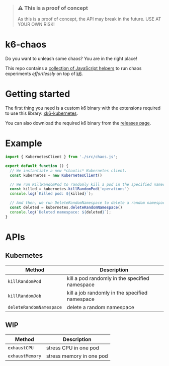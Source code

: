 > ### ⚠️ This is a proof of concept
>
> As this is a proof of concept, the API may break in the future. USE AT YOUR OWN RISK!

# k6-chaos

Do you want to unleash some chaos? You are in the right place!

This repo contains a [collection of JavaScript helpers](./src/chaos.js) to run chaos experiments *effortlessly* on top of [k6](https://k6.io).

# Getting started

The first thing you need is a custom k6 binary with the extensions required to use this library: [xk6-kubernetes](https://github.com/grafana/xk6-kubernetes). 

You can also download the required k6 binary from the [releases page](https://github.com/grafana/k6-jslib-chaos/releases).

# Example

```javascript
import { KubernetesClient } from './src/chaos.js';

export default function () {
  // We instantiate a new *chaotic* Kubernetes client.
  const kubernetes = new KubernetesClient()

  // We run KillRandomPod to randomly kill a pod in the specified namespace.
  const killed = kubernetes.killRandomPod('operations')
  console.log(`Killed pod: ${killed}`);

  // And then, we run DeleteRandomNamespace to delete a random namespace.
  const deleted = kubernetes.deleteRandomNamespace()
  console.log(`Deleted namespace: ${deleted}`);
}
```

# APIs

## Kubernetes

| Method | Description |
| -------- | ---- |
| `killRandomPod` | kill a pod randomly in the specified namespace |
| `killRandomJob` | kill a job randomly in the specified namespace |
| `deleteRandomNamespace` | delete a random namespace |


## WIP

| Method | Description |
| -------- | ---- |
| `exhaustCPU` | stress CPU in one pod |
| `exhaustMemory` | stress memory in one pod |

